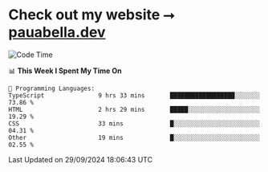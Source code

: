 # Check out my website ⭢ [pauabella.dev](https://pauabella.dev)

<!--START_SECTION:waka-->
![Code Time](http://img.shields.io/badge/Code%20Time-3%2C754%20hrs%2044%20mins-blue)

📊 **This Week I Spent My Time On** 

```text
💬 Programming Languages: 
TypeScript               9 hrs 33 mins       ██████████████████░░░░░░░   73.86 % 
HTML                     2 hrs 29 mins       █████░░░░░░░░░░░░░░░░░░░░   19.29 % 
CSS                      33 mins             █░░░░░░░░░░░░░░░░░░░░░░░░   04.31 % 
Other                    19 mins             █░░░░░░░░░░░░░░░░░░░░░░░░   02.55 % 
```


 Last Updated on 29/09/2024 18:06:43 UTC
<!--END_SECTION:waka-->

